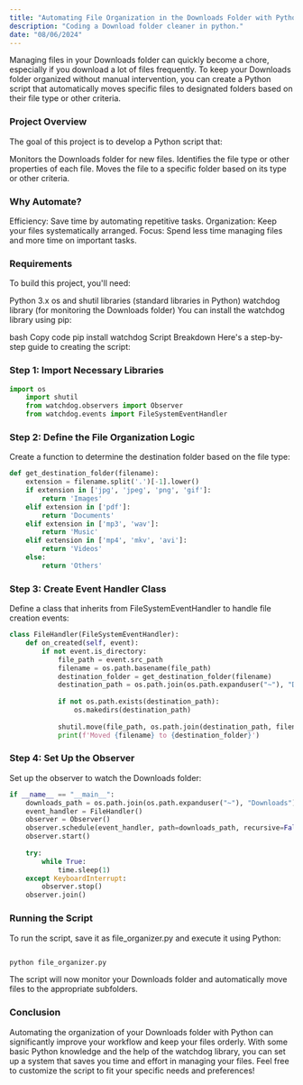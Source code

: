 ```yaml
---
title: "Automating File Organization in the Downloads Folder with Python"
description: "Coding a Download folder cleaner in python."
date: "08/06/2024"
---
```


Managing files in your Downloads folder can quickly become a chore, especially if you download a lot of files frequently. To keep your Downloads folder organized without manual intervention, you can create a Python script that automatically moves specific files to designated folders based on their file type or other criteria.

### Project Overview
The goal of this project is to develop a Python script that:

Monitors the Downloads folder for new files.
Identifies the file type or other properties of each file.
Moves the file to a specific folder based on its type or other criteria.

### Why Automate?
Efficiency: Save time by automating repetitive tasks.
Organization: Keep your files systematically arranged.
Focus: Spend less time managing files and more time on important tasks.

### Requirements
To build this project, you'll need:

Python 3.x
os and shutil libraries (standard libraries in Python)
watchdog library (for monitoring the Downloads folder)
You can install the watchdog library using pip:

bash
Copy code
pip install watchdog
Script Breakdown
Here's a step-by-step guide to creating the script:

### Step 1: Import Necessary Libraries

```python
import os
    import shutil
    from watchdog.observers import Observer
    from watchdog.events import FileSystemEventHandler
```

### Step 2: Define the File Organization Logic

Create a function to determine the destination folder based on the file type:


```python
def get_destination_folder(filename):
    extension = filename.split('.')[-1].lower()
    if extension in ['jpg', 'jpeg', 'png', 'gif']:
        return 'Images'
    elif extension in ['pdf']:
        return 'Documents'
    elif extension in ['mp3', 'wav']:
        return 'Music'
    elif extension in ['mp4', 'mkv', 'avi']:
        return 'Videos'
    else:
        return 'Others'
```

### Step 3: Create Event Handler Class

Define a class that inherits from FileSystemEventHandler to handle file creation events:


```python
class FileHandler(FileSystemEventHandler):
    def on_created(self, event):
        if not event.is_directory:
            file_path = event.src_path
            filename = os.path.basename(file_path)
            destination_folder = get_destination_folder(filename)
            destination_path = os.path.join(os.path.expanduser("~"), "Downloads", destination_folder)
            
            if not os.path.exists(destination_path):
                os.makedirs(destination_path)
                
            shutil.move(file_path, os.path.join(destination_path, filename))
            print(f'Moved {filename} to {destination_folder}')

```

### Step 4: Set Up the Observer

Set up the observer to watch the Downloads folder:


```python
if __name__ == "__main__":
    downloads_path = os.path.join(os.path.expanduser("~"), "Downloads")
    event_handler = FileHandler()
    observer = Observer()
    observer.schedule(event_handler, path=downloads_path, recursive=False)
    observer.start()
    
    try:
        while True:
            time.sleep(1)
    except KeyboardInterrupt:
        observer.stop()
    observer.join()

```

### Running the Script
To run the script, save it as file_organizer.py and execute it using Python:

```bash

python file_organizer.py

```

The script will now monitor your Downloads folder and automatically move files to the appropriate subfolders.

### Conclusion

Automating the organization of your Downloads folder with Python can significantly improve your workflow and keep your files orderly. With some basic Python knowledge and the help of the watchdog library, you can set up a system that saves you time and effort in managing your files. Feel free to customize the script to fit your specific needs and preferences!
